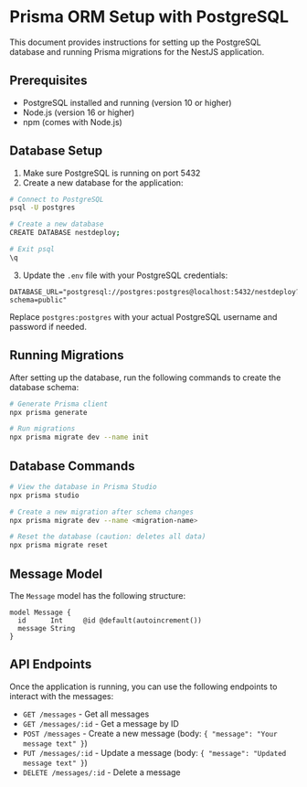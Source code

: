 # Prisma ORM Setup with PostgreSQL

This document provides instructions for setting up the PostgreSQL database and running Prisma migrations for the NestJS application.

## Prerequisites

- PostgreSQL installed and running (version 10 or higher)
- Node.js (version 16 or higher)
- npm (comes with Node.js)

## Database Setup

1. Make sure PostgreSQL is running on port 5432
2. Create a new database for the application:

```bash
# Connect to PostgreSQL
psql -U postgres

# Create a new database
CREATE DATABASE nestdeploy;

# Exit psql
\q
```

3. Update the `.env` file with your PostgreSQL credentials:

```
DATABASE_URL="postgresql://postgres:postgres@localhost:5432/nestdeploy?schema=public"
```

Replace `postgres:postgres` with your actual PostgreSQL username and password if needed.

## Running Migrations

After setting up the database, run the following commands to create the database schema:

```bash
# Generate Prisma client
npx prisma generate

# Run migrations
npx prisma migrate dev --name init
```

## Database Commands

```bash
# View the database in Prisma Studio
npx prisma studio

# Create a new migration after schema changes
npx prisma migrate dev --name <migration-name>

# Reset the database (caution: deletes all data)
npx prisma migrate reset
```

## Message Model

The `Message` model has the following structure:

```prisma
model Message {
  id      Int     @id @default(autoincrement())
  message String
}
```

## API Endpoints

Once the application is running, you can use the following endpoints to interact with the messages:

- `GET /messages` - Get all messages
- `GET /messages/:id` - Get a message by ID
- `POST /messages` - Create a new message (body: `{ "message": "Your message text" }`)
- `PUT /messages/:id` - Update a message (body: `{ "message": "Updated message text" }`)
- `DELETE /messages/:id` - Delete a message
